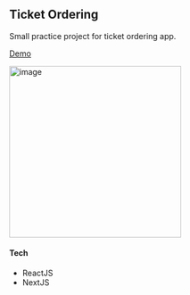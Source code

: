 ## Ticket Ordering
Small practice project for ticket ordering app.

[Demo](https://ivnteterin.github.io/ticket-ordering/)

<img width="308" alt="image" src="https://github.com/ivnteterin/ticket-ordering/assets/79375552/7584ef04-637d-4ebe-a7af-0fef675b6e66">

#### Tech
- ReactJS
- NextJS